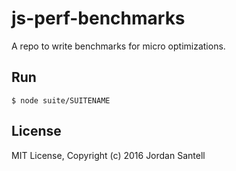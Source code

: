 # js-perf-benchmarks

A repo to write benchmarks for micro optimizations.

## Run

```
$ node suite/SUITENAME
```

## License

MIT License, Copyright (c) 2016 Jordan Santell
